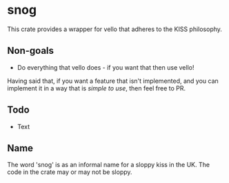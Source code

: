 # snog

This crate provides a wrapper for vello that adheres to the KISS philosophy.

## Non-goals

- Do everything that vello does - if you want that then use vello!

Having said that, if you want a feature that isn't implemented, and you can implement it in a
way that is *simple to use*, then feel free to PR.

## Todo

- Text

## Name

The word 'snog' is as an informal name for a sloppy kiss in the UK. The code in the crate may
or may not be sloppy.
